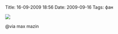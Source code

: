 Title: 16-09-2009 18:56
Date: 2009-09-16
Tags: фан

<div class="text"><p><img src="http://lh4.ggpht.com/_KZsoshYV_T8/SrE0ylbMtsI/AAAAAAAAA80/8vwEn4jYIio/s800/2009_09_16_03_21_www_dancingblock_com_strip_0112.gif" /></p>
<p>@via max mazin</p></div>